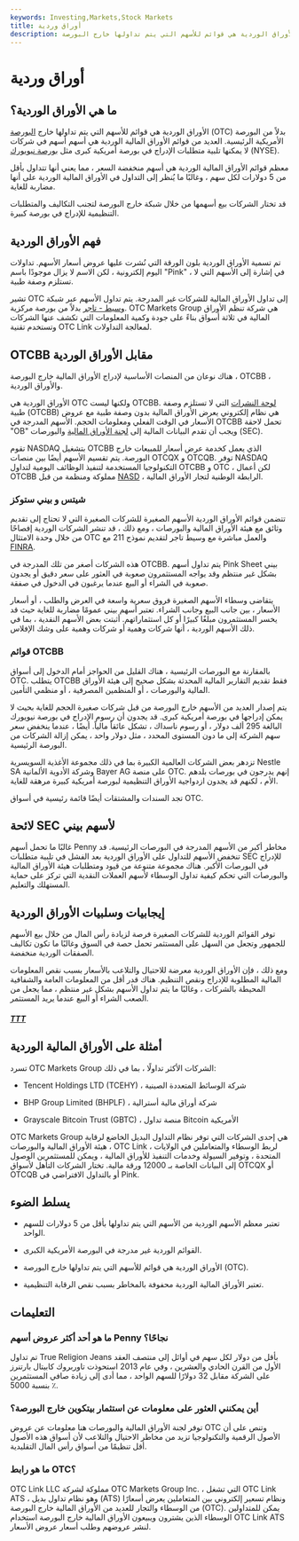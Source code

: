 ```yaml
---
keywords: Investing,Markets,Stock Markets
title: أوراق وردية
description: الأوراق الوردية هي قوائم للأسهم التي يتم تداولها خارج البورصة (OTC) في الولايات المتحدة بدلاً من البورصة الرئيسية.
---
```


# أوراق وردية
## ما هي الأوراق الوردية؟

الأوراق الوردية هي قوائم للأسهم التي يتم تداولها خارج [البورصة](/otc) (OTC) بدلاً من البورصة الأمريكية الرئيسية. العديد من قوائم الأوراق المالية الوردية هي أسهم أسهم في شركات لا يمكنها تلبية متطلبات الإدراج في بورصة أمريكية كبرى مثل [بورصة نيويورك](/nyse) (NYSE).

معظم قوائم الأوراق المالية الوردية هي أسهم منخفضة السعر ، مما يعني أنها تتداول بأقل من 5 دولارات لكل سهم ، وغالبًا ما يُنظر إلى التداول في الأوراق المالية الوردية على أنها مضاربة للغاية.

قد تختار الشركات بيع أسهمها من خلال شبكة خارج البورصة لتجنب التكاليف والمتطلبات التنظيمية للإدراج في بورصة كبيرة.

## فهم الأوراق الوردية

تم تسمية الأوراق الوردية بلون الورقة التي نُشرت عليها عروض أسعار الأسهم. تداولات اليوم إلكترونية ، لكن الاسم لا يزال موجودًا باسم "Pink" ، في إشارة إلى الأسهم التي لا تستلزم وصفة طبية.

تشير OTC إلى تداول الأوراق المالية للشركات غير المدرجة. يتم تداول الأسهم عبر شبكة [وسيط - تاجر](/broker-dealer) بدلاً من بورصة مركزية. OTC Markets Group هي شركة تنظم الأوراق المالية في ثلاثة أسواق بناءً على جودة وكمية المعلومات التي تكشف عنها الشركات وتستخدم تقنية OTC Link لمعالجة التداولات.

## OTCBB مقابل الأوراق الوردية

هناك نوعان من المنصات الأساسية لإدراج الأوراق المالية خارج البورصة ، OTCBB ، والأوراق الوردية.

الأوراق الوردية هي OTC ولكنها ليست OTCBB. [لوحة النشرات](/otcbb) التي لا تستلزم وصفة طبية (OTCBB) هي نظام إلكتروني يعرض الأوراق المالية بدون وصفة طبية مع عروض الأسعار في الوقت الفعلي ومعلومات الحجم. الأسهم المدرجة في OTCBB تحمل لاحقة "OB" ويجب أن تقدم البيانات المالية إلى [لجنة الأوراق المالية](/sec) والبورصات (SEC).

تقوم NASDAQ بتشغيل OTCBB الذي يعمل كخدمة عرض أسعار للمبيعات خارج البورصة. يتم تقسيم الأسهم أيضًا بين منصات OTCQX و OTCQB. توفر NASDAQ التكنولوجيا المستخدمة لتنفيذ الوظائف اليومية لتداول OTCBB و OTC ، لكن أعمال OTCBB مملوكة ومنظمة من قبل [NASD](/nasd) ، الرابطة الوطنية لتجار الأوراق المالية.

### شيتس و بيني ستوكز

تتضمن قوائم الأوراق الوردية الأسهم الصغيرة للشركات الصغيرة التي لا تحتاج إلى تقديم وثائق مع هيئة الأوراق المالية والبورصات ، ومع ذلك ، قد تنشر الشركات الوردية إفصاحًا من خلال وحدة الامتثال OTC والعمل مباشرة مع وسيط تاجر لتقديم نموذج 211 مع [FINRA](/finra).

هذه الشركات أصغر من تلك المدرجة في OTCBB. يتم تداول أسهم Pink Sheet بيني بشكل غير منتظم وقد يواجه المستثمرون صعوبة في العثور على سعر دقيق أو يجدون صعوبة في الشراء أو البيع عندما يرغبون في الدخول في صفقة.

يتقاضى وسطاء الأسهم الصغيرة فروق سعرية واسعة في العرض والطلب ، أو أسعار الأسعار ، بين جانب البيع وجانب الشراء. تعتبر أسهم بيني عمومًا مضاربة للغاية حيث قد يخسر المستثمرون مبلغًا كبيرًا أو كل استثماراتهم. أثبتت بعض الأسهم النقدية ، بما في ذلك الأسهم الوردية ، أنها شركات وهمية أو شركات وهمية على وشك الإفلاس.

### قوائم OTCBB

بالمقارنة مع البورصات الرئيسية ، هناك القليل من الحواجز أمام الدخول إلى أسواق OTC. يتطلب OTCBB فقط تقديم التقارير المالية المحدثة بشكل صحيح إلى هيئة الأوراق المالية والبورصات ، أو المنظمين المصرفية ، أو منظمي التأمين.

يتم إصدار العديد من الأسهم خارج البورصة من قبل شركات صغيرة الحجم للغاية بحيث لا يمكن إدراجها في بورصة أمريكية كبرى. قد يجدون أن رسوم الإدراج في بورصة نيويورك البالغة 295 ألف دولار ، أو رسوم ناسداك ، تشكل عائقاً مالياً. أيضًا ، عندما ينخفض سعر سهم الشركة إلى ما دون المستوى المحدد ، مثل دولار واحد ، يمكن إزالة الشركات من البورصة الرئيسية.

تزدهر بعض الشركات العالمية الكبيرة بما في ذلك مجموعة الأغذية السويسرية Nestle SA وشركة الأدوية الألمانية Bayer AG على منصة OTC. إنهم يدرجون في بورصات بلدهم الأم ، لكنهم قد يجدون ازدواجية الأوراق التنظيمية لبورصة أمريكية كبيرة مرهقة للغاية.

تجد السندات والمشتقات أيضًا قائمة رئيسية في أسواق OTC.

## لائحة SEC لأسهم بيني

غالبًا ما تحمل أسهم Penny مخاطر أكبر من الأسهم المدرجة في البورصات الرئيسية. قد تنخفض الأسهم للتداول على الأوراق الوردية بعد الفشل في تلبية متطلبات SEC للإدراج في البورصات الأكبر. هناك مجموعة متنوعة من قيود ومتطلبات هيئة الأوراق المالية والبورصات التي تحكم كيفية تداول الوسطاء لأسهم العملات النقدية التي تركز على حماية المستهلك والتعليم.

## إيجابيات وسلبيات الأوراق الوردية

توفر القوائم الوردية للشركات الصغيرة فرصة لزيادة رأس المال من خلال بيع الأسهم للجمهور وتجعل من السهل على المستثمر تحمل حصة في السوق وغالبًا ما تكون تكاليف الصفقات الوردية منخفضة.

ومع ذلك ، فإن الأوراق الوردية معرضة للاحتيال والتلاعب بالأسعار بسبب نقص المعلومات المالية المطلوبة للإدراج ونقص التنظيم. هناك قدر أقل من المعلومات العامة والشفافية المحيطة بالشركات ، وغالبًا ما يتم تداول الأسهم بشكل غير منتظم ، مما يجعل من الصعب الشراء أو البيع عندما يريد المستثمر.

<h5> <a href=""> TTT </a> </h5>

## أمثلة على الأوراق المالية الوردية

تسرد OTC Markets Group الشركات الأكثر تداولًا ، بما في ذلك:

- Tencent Holdings LTD (TCEHY) ، شركة الوسائط المتعددة الصينية

- BHP Group Limited (BHPLF) ، شركة أوراق مالية أسترالية

- Grayscale Bitcoin Trust (GBTC) ، منصة تداول Bitcoin الأمريكية

OTC Markets Group هي إحدى الشركات التي توفر نظام التداول البديل الخاضع لرقابة هيئة الأوراق المالية والبورصات ، OTC Link ، لربط الوسطاء والمتعاملين في الولايات المتحدة ، وتوفير السيولة وخدمات التنفيذ للأوراق المالية ، ويمكن للمستثمرين الوصول إلى البيانات الخاصة بـ 12000 ورقة مالية. تختار الشركات التأهل لأسواق OTCQX أو OTCQB أو بالتداول الافتراضي في Pink.

## يسلط الضوء

- تعتبر معظم الأسهم الوردية من الأسهم التي يتم تداولها بأقل من 5 دولارات للسهم الواحد.

- القوائم الوردية غير مدرجة في البورصة الأمريكية الكبرى.

- الأوراق الوردية هي قوائم للأسهم التي يتم تداولها خارج البورصة (OTC).

- تعتبر الأوراق المالية الوردية محفوفة بالمخاطر بسبب نقص الرقابة التنظيمية.

## التعليمات

### ما هو أحد أكثر عروض أسهم Penny نجاحًا؟

تم تداول True Religion Jeans بأقل من دولار لكل سهم في أوائل إلى منتصف العقد الأول من القرن الحادي والعشرين ، وفي عام 2013 استحوذت تاوربروك كابيتال بارتنرز على الشركة مقابل 32 دولارًا للسهم الواحد ، مما أدى إلى زيادة صافي المستثمرين بنسبة 5000 ٪.

### أين يمكنني العثور على معلومات عن استثمار بيتكوين خارج البورصة؟

توفر لجنة الأوراق المالية والبورصات هنا معلومات عن عروض OTC وتنص على أن الأصول الرقمية والتكنولوجيا تزيد من مخاطر الاحتيال والتلاعب لأن أسواق هذه الأصول أقل تنظيمًا من أسواق رأس المال التقليدية.

### ما هو رابط OTC؟

OTC Link LLC مملوكة لشركة OTC Markets Group Inc. ، التي تشغل OTC Link ATS ، وهو نظام تداول بديل (ATS) ونظام تسعير إلكتروني بين المتعاملين يعرض أسعارًا من الوسطاء والتجار للعديد من الأوراق المالية خارج البورصة (OTC). يمكن للمتداولين الوسطاء الذين يشترون ويبيعون الأوراق المالية خارج البورصة استخدام OTC Link ATS لنشر عروضهم وطلب أسعار عروض الأسعار.

